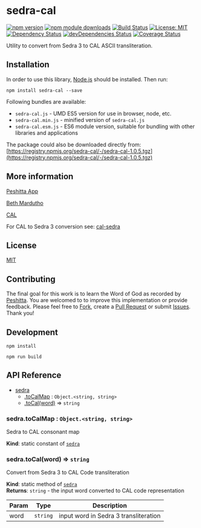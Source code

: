 # sedra-cal

[![npm version](https://badge.fury.io/js/sedra-cal.svg)](https://badge.fury.io/js/sedra-cal)
[![npm module downloads](http://img.shields.io/npm/dt/sedra-cal.svg)](https://www.npmjs.org/package/sedra-cal)
[![Build Status](https://travis-ci.org/peshitta/sedra-cal.svg?branch=master)](https://travis-ci.org/peshitta/sedra-cal)
[![License: MIT](https://img.shields.io/badge/License-MIT-yellow.svg)](https://github.com/peshitta/sedra-cal/blob/master/LICENSE)
[![Dependency Status](https://david-dm.org/peshitta/sedra-cal.svg)](https://david-dm.org/peshitta/sedra-cal)
[![devDependencies Status](https://david-dm.org/peshitta/sedra-cal/dev-status.svg)](https://david-dm.org/peshitta/sedra-cal?type=dev)
[![Coverage Status](https://coveralls.io/repos/github/peshitta/sedra-cal/badge.svg?branch=master)](https://coveralls.io/github/peshitta/sedra-cal?branch=master)

Utility to convert from Sedra 3 to CAL ASCII transliteration.

## Installation

In order to use this library, [Node.js](https://nodejs.org) should be installed. 
Then run:
```
npm install sedra-cal --save
```

Following bundles are available:
* `sedra-cal.js` - UMD ES5 version for use in browser, node, etc.
* `sedra-cal.min.js` - minified version of `sedra-cal.js`
* `sedra-cal.esm.js` - ES6 module version, suitable for bundling with other 
libraries and applications

The package could also be downloaded directly from:
[https://registry.npmjs.org/sedra-cal/-/sedra-cal-1.0.5.tgz](https://registry.npmjs.org/sedra-cal/-/sedra-cal-1.0.5.tgz)

## More information

[Peshitta App](https://peshitta.github.io)

[Beth Mardutho](https://sedra.bethmardutho.org/about/fonts)

[CAL](http://cal1.cn.huc.edu/searching/fullbrowser.html)

For CAL to Sedra 3 conversion see:
[cal-sedra](https://github.com/peshitta/cal-sedra)

## License

[MIT](https://github.com/peshitta/sedra-cal/blob/master/LICENSE)

## Contributing

The final goal for this work is to learn the Word of God as recorded by
[Peshitta](https://en.wikipedia.org/wiki/Peshitta).
You are welcomed to to improve this implementation or provide feedback. Please
feel free to [Fork](https://help.github.com/articles/fork-a-repo/), create a
[Pull Request](https://help.github.com/articles/about-pull-requests/) or
submit [Issues](https://github.com/peshitta/sedra-cal/issues).
Thank you!

## Development

```
npm install
```
```
npm run build
```

## API Reference

* [sedra](#module_sedra)
    * [.toCalMap](#module_sedra.toCalMap) : <code>Object.&lt;string, string&gt;</code>
    * [.toCal(word)](#module_sedra.toCal) ⇒ <code>string</code>

<a name="module_sedra.toCalMap"></a>

### sedra.toCalMap : <code>Object.&lt;string, string&gt;</code>
Sedra to CAL consonant map

**Kind**: static constant of [<code>sedra</code>](#module_sedra)  
<a name="module_sedra.toCal"></a>

### sedra.toCal(word) ⇒ <code>string</code>
Convert from Sedra 3 to CAL Code transliteration

**Kind**: static method of [<code>sedra</code>](#module_sedra)  
**Returns**: <code>string</code> - the input word converted to CAL code representation  

| Param | Type | Description |
| --- | --- | --- |
| word | <code>string</code> | input word in Sedra 3 transliteration |

